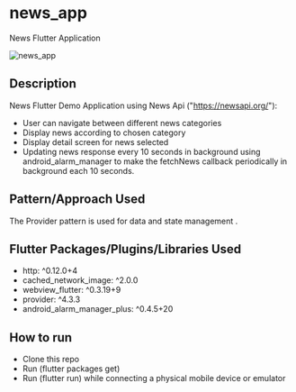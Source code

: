 # news_app

News Flutter Application

![news_app](https://i.imgur.com/g8lnsPS.gif)

## Description
News Flutter Demo Application using News Api ("https://newsapi.org/"):
- User can navigate between different news categories
- Display news according to chosen category
- Display detail screen for news selected
- Updating news response every 10 seconds in background using android_alarm_manager to make the fetchNews callback periodically in background each 10 seconds. 



## Pattern/Approach Used 
The Provider pattern is used for data and state management .

## Flutter Packages/Plugins/Libraries Used

 - http: ^0.12.0+4
 - cached_network_image: ^2.0.0
 - webview_flutter: ^0.3.19+9
 - provider: ^4.3.3
 - android_alarm_manager_plus: ^0.4.5+20
  

## How to run
- Clone this repo
- Run (flutter packages get)
- Run (flutter run) while connecting a physical mobile device or emulator




